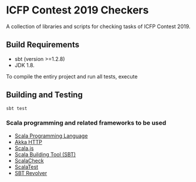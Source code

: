 # ICFP Contest 2019 Checkers

A collection of libraries and scripts for checking tasks of ICFP Contest 2019.

## Build Requirements

* sbt (version >=1.2.8)
* JDK 1.8.

To compile the entiry project and run all tests, execute
## Building and Testing

```
sbt test
```

### Scala programming and related frameworks to be used

* [Scala Programming Language](http://www.scala-lang.org/)
* [Akka HTTP](https://doc.akka.io/docs/akka-http/current/introduction.html)
* [Scala.js](http://www.lihaoyi.com/hands-on-scala-js/)
* [Scala Building Tool (SBT)](http://www.scala-sbt.org/)
* [ScalaCheck](https://scalacheck.org/)
* [ScalaTest](http://www.scalatest.org/)
* [SBT Revolver](https://github.com/spray/sbt-revolver)



